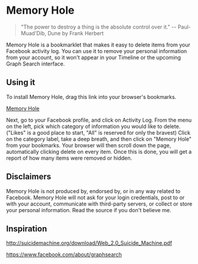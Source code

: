 Memory Hole
===========
> "The power to destroy a thing is the absolute control over it." -- Paul-Muad'Dib, Dune by Frank Herbert

Memory Hole is a bookmarklet that makes it easy to delete items from your Facebook activity log. You can use it to remove your personal information from your account, so it won't appear in your Timeline or the upcoming Graph Search interface.

Using it
--------
To install Memory Hole, drag this link into your browser's bookmarks.

<a href="javascript:%28function%28%29%7Bfunction%20a%28a%2Cf%29%7Bfor%28var%20b%3Ddocument.evaluate%28%22//%22%2Ba%2B%22%5B%28%22%2Bf%2B%22%29%20and%20not%28%40data-mh-visited%29%5D%22%2Cdocument%2Cnull%2CXPathResult.UNORDERED_NODE_SNAPSHOT_TYPE%2Cnull%29%2Cc%3D0%3Bc%3Cb.snapshotLength%3Bc%2B%2B%29%7Bvar%20d%3Db.snapshotItem%28c%29%3Bd%26%26%28d.setAttribute%28%22data-mh-visited%22%2C%22%22%29%2Cd.click%28%29%29%7Dreturn%20b.snapshotLength%7Dvar%20j%3Dfunction%28%29%7Bvar%20e%3Ddocument.body.clientHeight%2Cf%3Da%28%22a%22%2C%22contains%28%40class%2C%20%27uiPopoverButton%27%29%22%29%2Cb%3Da%28%22a%22%2C%22contains%28%40ajaxify%2C%20%27action%3Dremove_content%27%29%20or%20contains%28%40ajaxify%2C%20%27action%3Dunlike%27%29%20or%20contains%28%40ajaxify%2C%20%27action%3Dunvote%27%29%22%29%2C%0Ac%3Da%28%22a%22%2C%22contains%28%40ajaxify%2C%20%27action%3Dhide%27%29%22%29%2Cd%3Da%28%22a%22%2C%22contains%28%40ajaxify%2C%20%27/ajax/report.php%3Fcontent_type%3D2%27%29%22%29%2Ck%3Da%28%22input%22%2C%22%40type%3D%27checkbox%27%20and%20%40name%3D%27untag%27%22%29%2Cl%3Da%28%22input%22%2C%22%40type%3D%27submit%27%20and%20%40value%3D%27Continue%27%22%29%2Cm%3Da%28%22input%22%2C%22%40type%3D%27button%27%20and%20%40name%3D%27ok%27%20and%20%28%40value%3D%27Unlike%27%20or%20%40value%3D%27Delete%27%20or%20%40value%3D%27Unvote%27%29%22%29%2Cn%3Da%28%22a%22%2C%22contains%28%40class%2C%20%27layerCancel%27%29%20and%20%40role%3D%27button%27%20and%20contains%28span/text%28%29%2C%20%27Okay%27%29%22%29%3Bif%28e%3D%3Dg%26%260%3D%3Df%26%260%3D%3Db%26%260%3D%3Dc%26%260%3D%3Dd%26%260%3D%3Dk%26%260%3D%3Dl%26%260%3D%3Dm%26%260%3D%3Dn%29%7Bif%28h%2B%2B%2C5%3D%3Dh%29%7Balert%28%22Done%2C%20deleted%20%22%2B%0Ab%2B%22%20items%2C%20hid%20%22%2Bc%2B%22%20items%2C%20and%20untagged%20%22%2Bd%2B%22%20items%22%29%3Breturn%7D%7Delse%20g%3De%2Cwindow.scrollTo%280%2Ce%29%3Bwindow.setTimeout%28j%2C1E3%29%7D%2Cg%3D0%2Ch%3D0%3Bj%28%29%7D%29%28%29%3B%0A">Memory Hole</a>

Next, go to your Facebook profile, and click on Activity Log. From the menu on the left, pick which category of information you would like to delete. ("Likes" is a good place to start, "All" is reserved for only the bravest) Click on the category label, take a deep breath, and then click on "Memory Hole" from your bookmarks. Your browser will then scroll down the page, automatically clicking delete on every item. Once this is done, you will get a report of how many items were removed or hidden.

Disclaimers
-----------
Memory Hole is not produced by, endorsed by, or in any way related to Facebook. Memory Hole will not ask for your login credentials, post to or with your account, communicate with third-party servers, or collect or store your personal information. Read the source if you don't believe me.

Inspiration
-----------
http://suicidemachine.org/download/Web_2.0_Suicide_Machine.pdf

https://www.facebook.com/about/graphsearch

